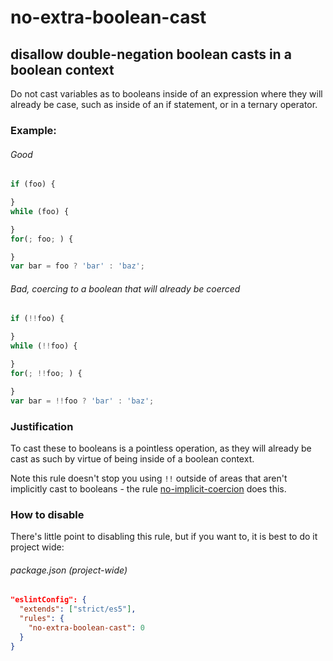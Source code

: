 # no-extra-boolean-cast
## disallow double-negation boolean casts in a boolean context

Do not cast variables as to booleans inside of an expression where they will already be case, such as inside of an if statement, or in a ternary operator.

### Example:

###### Good
```js
if (foo) {

}
while (foo) {

}
for(; foo; ) {

}
var bar = foo ? 'bar' : 'baz';
```

###### Bad, coercing to a boolean that will already be coerced
```js
if (!!foo) {

}
while (!!foo) {

}
for(; !!foo; ) {

}
var bar = !!foo ? 'bar' : 'baz';
```

### Justification

To cast these to booleans is a pointless operation, as they will already be cast as such by virtue of being inside of a boolean context.

Note this rule doesn't stop you using `!!` outside of areas that aren't implicitly cast to booleans - the rule [no-implicit-coercion](./no-implicit-coercion.md) does this.

### How to disable

There's little point to disabling this rule, but if you want to, it is best to do it project wide:

###### package.json (project-wide)
```json
"eslintConfig": {
  "extends": ["strict/es5"],
  "rules": {
    "no-extra-boolean-cast": 0
  }
}
```
